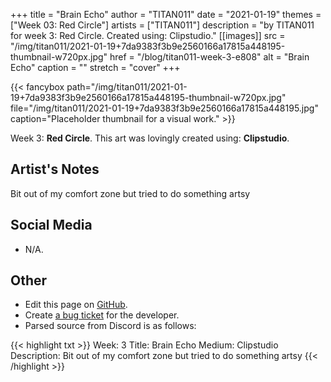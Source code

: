 +++
title =       "Brain Echo"
author =      "TITAN011"
date =        "2021-01-19"
themes =      ["Week 03: Red Circle"]
artists =     ["TITAN011"]
description = "by TITAN011 for week 3: Red Circle. Created using: Clipstudio."
[[images]]
      src = "/img/titan011/2021-01-19+7da9383f3b9e2560166a17815a448195-thumbnail-w720px.jpg"
      href = "/blog/titan011-week-3-e808"
      alt = "Brain Echo"
      caption = ""
      stretch = "cover"
+++


{{< fancybox path="/img/titan011/2021-01-19+7da9383f3b9e2560166a17815a448195-thumbnail-w720px.jpg" file="/img/titan011/2021-01-19+7da9383f3b9e2560166a17815a448195.jpg" caption="Placeholder thumbnail for a visual work." >}}


Week 3: **Red Circle**. This art was lovingly created using: **Clipstudio**.

## Artist's Notes

Bit out of my comfort zone but tried to do something artsy

## Social Media

- N/A.

## Other

- Edit this page on [GitHub](https://github.com/teaminkling/web-refresh/edit/main/content/blog/titan011-week-3-e808.md).
- Create [a bug ticket](https://github.com/teaminkling/web-refresh/issues/new?assignees=&labels=bug&template=problem-report.md&title=) for the developer.
- Parsed source from Discord is as follows:

{{< highlight txt >}}
Week: 3
Title:  Brain Echo
Medium: Clipstudio
Description: Bit out of my comfort zone but tried to do something artsy
{{< /highlight >}}
